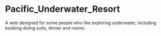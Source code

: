 # Pacific_Underwater_Resort
 A web designed for some people who like exploring underwater, including booking diving suits, dinner and rooms.
